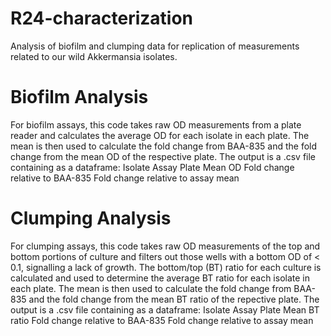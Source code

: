 # R24-characterization
Analysis of biofilm and clumping data for replication of measurements related to our wild Akkermansia isolates.

# Biofilm Analysis
For biofilm assays, this code takes raw OD measurements from a plate reader and calculates the average OD for each isolate in each plate.
The mean is then used to calculate the fold change from BAA-835 and the fold change from the mean OD of the respective plate.
The output is a .csv file containing as a dataframe:
  Isolate
  Assay Plate
  Mean OD
  Fold change relative to BAA-835
  Fold change relative to assay mean

# Clumping Analysis
For clumping assays, this code takes raw OD measurements of the top and bottom portions of culture and filters out those wells with a bottom OD of < 0.1, signalling a lack of growth.
The bottom/top (BT) ratio for each culture is calculated and used to determine the average BT ratio for each isolate in each plate.
The mean is then used to calculate the fold change from BAA-835 and the fold change from the mean BT ratio of the repective plate.
The output is a .csv file containing as a dataframe:
  Isolate
  Assay Plate
  Mean BT ratio
  Fold change relative to BAA-835
  Fold change relative to assay mean
